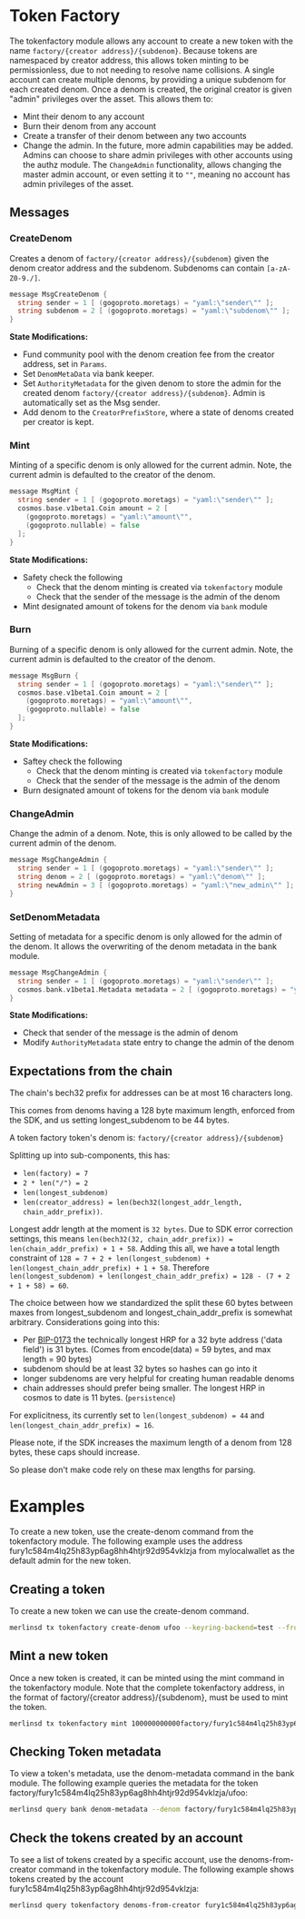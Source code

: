 # Token Factory

The tokenfactory module allows any account to create a new token with
the name `factory/{creator address}/{subdenom}`. Because tokens are
namespaced by creator address, this allows token minting to be
permissionless, due to not needing to resolve name collisions. A single
account can create multiple denoms, by providing a unique subdenom for each
created denom. Once a denom is created, the original creator is given
"admin" privileges over the asset. This allows them to:

- Mint their denom to any account
- Burn their denom from any account
- Create a transfer of their denom between any two accounts
- Change the admin. In the future, more admin capabilities may be added. Admins
  can choose to share admin privileges with other accounts using the authz
  module. The `ChangeAdmin` functionality, allows changing the master admin
  account, or even setting it to `""`, meaning no account has admin privileges
  of the asset.

## Messages

### CreateDenom

Creates a denom of `factory/{creator address}/{subdenom}` given the denom creator
address and the subdenom. Subdenoms can contain `[a-zA-Z0-9./]`.

```go
message MsgCreateDenom {
  string sender = 1 [ (gogoproto.moretags) = "yaml:\"sender\"" ];
  string subdenom = 2 [ (gogoproto.moretags) = "yaml:\"subdenom\"" ];
}
```

**State Modifications:**

- Fund community pool with the denom creation fee from the creator address, set
  in `Params`.
- Set `DenomMetaData` via bank keeper.
- Set `AuthorityMetadata` for the given denom to store the admin for the created
  denom `factory/{creator address}/{subdenom}`. Admin is automatically set as the
  Msg sender.
- Add denom to the `CreatorPrefixStore`, where a state of denoms created per
  creator is kept.

### Mint

Minting of a specific denom is only allowed for the current admin.
Note, the current admin is defaulted to the creator of the denom.

```go
message MsgMint {
  string sender = 1 [ (gogoproto.moretags) = "yaml:\"sender\"" ];
  cosmos.base.v1beta1.Coin amount = 2 [
    (gogoproto.moretags) = "yaml:\"amount\"",
    (gogoproto.nullable) = false
  ];
}
```

**State Modifications:**

- Safety check the following
  - Check that the denom minting is created via `tokenfactory` module
  - Check that the sender of the message is the admin of the denom
- Mint designated amount of tokens for the denom via `bank` module

### Burn

Burning of a specific denom is only allowed for the current admin.
Note, the current admin is defaulted to the creator of the denom.

```go
message MsgBurn {
  string sender = 1 [ (gogoproto.moretags) = "yaml:\"sender\"" ];
  cosmos.base.v1beta1.Coin amount = 2 [
    (gogoproto.moretags) = "yaml:\"amount\"",
    (gogoproto.nullable) = false
  ];
}
```

**State Modifications:**

- Saftey check the following
  - Check that the denom minting is created via `tokenfactory` module
  - Check that the sender of the message is the admin of the denom
- Burn designated amount of tokens for the denom via `bank` module

### ChangeAdmin

Change the admin of a denom. Note, this is only allowed to be called by the current admin of the denom.

```go
message MsgChangeAdmin {
  string sender = 1 [ (gogoproto.moretags) = "yaml:\"sender\"" ];
  string denom = 2 [ (gogoproto.moretags) = "yaml:\"denom\"" ];
  string newAdmin = 3 [ (gogoproto.moretags) = "yaml:\"new_admin\"" ];
}
```

### SetDenomMetadata

Setting of metadata for a specific denom is only allowed for the admin of the denom.
It allows the overwriting of the denom metadata in the bank module.

```go
message MsgChangeAdmin {
  string sender = 1 [ (gogoproto.moretags) = "yaml:\"sender\"" ];
  cosmos.bank.v1beta1.Metadata metadata = 2 [ (gogoproto.moretags) = "yaml:\"metadata\"", (gogoproto.nullable)   = false ];
}
```

**State Modifications:**

- Check that sender of the message is the admin of denom
- Modify `AuthorityMetadata` state entry to change the admin of the denom

## Expectations from the chain

The chain's bech32 prefix for addresses can be at most 16 characters long.

This comes from denoms having a 128 byte maximum length, enforced from the SDK,
and us setting longest_subdenom to be 44 bytes.

A token factory token's denom is: `factory/{creator address}/{subdenom}`

Splitting up into sub-components, this has:

- `len(factory) = 7`
- `2 * len("/") = 2`
- `len(longest_subdenom)`
- `len(creator_address) = len(bech32(longest_addr_length, chain_addr_prefix))`.

Longest addr length at the moment is `32 bytes`. Due to SDK error correction
settings, this means `len(bech32(32, chain_addr_prefix)) = len(chain_addr_prefix) + 1 + 58`.
Adding this all, we have a total length constraint of `128 = 7 + 2 + len(longest_subdenom) + len(longest_chain_addr_prefix) + 1 + 58`.
Therefore `len(longest_subdenom) + len(longest_chain_addr_prefix) = 128 - (7 + 2 + 1 + 58) = 60`.

The choice between how we standardized the split these 60 bytes between maxes
from longest_subdenom and longest_chain_addr_prefix is somewhat arbitrary.
Considerations going into this:

- Per [BIP-0173](https://github.com/bitcoin/bips/blob/master/bip-0173.mediawiki#bech32)
  the technically longest HRP for a 32 byte address ('data field') is 31 bytes.
  (Comes from encode(data) = 59 bytes, and max length = 90 bytes)
- subdenom should be at least 32 bytes so hashes can go into it
- longer subdenoms are very helpful for creating human readable denoms
- chain addresses should prefer being smaller. The longest HRP in cosmos to date is 11 bytes. (`persistence`)

For explicitness, its currently set to `len(longest_subdenom) = 44` and `len(longest_chain_addr_prefix) = 16`.

Please note, if the SDK increases the maximum length of a denom from 128 bytes,
these caps should increase.

So please don't make code rely on these max lengths for parsing.

# Examples
To create a new token, use the create-denom command from the tokenfactory module. The following example uses the address fury1c584m4lq25h83yp6ag8hh4htjr92d954vklzja from mylocalwallet as the default admin for the new token.

## Creating a token
To create a new token we can use the create-denom command.

```sh
merlinsd tx tokenfactory create-denom ufoo --keyring-backend=test --from mylocalwallet
```

## Mint a new token
Once a new token is created, it can be minted using the mint command in the tokenfactory module. Note that the complete tokenfactory address, in the format of factory/{creator address}/{subdenom}, must be used to mint the token.

```sh
merlinsd tx tokenfactory mint 100000000000factory/fury1c584m4lq25h83yp6ag8hh4htjr92d954vklzja/ufoo --keyring-backend=test --from mylocalwallet
```

## Checking Token metadata
To view a token's metadata, use the denom-metadata command in the bank module. The following example queries the metadata for the token factory/fury1c584m4lq25h83yp6ag8hh4htjr92d954vklzja/ufoo:

```sh
merlinsd query bank denom-metadata --denom factory/fury1c584m4lq25h83yp6ag8hh4htjr92d954vklzja/ufoo
```

## Check the tokens created by an account
To see a list of tokens created by a specific account, use the denoms-from-creator command in the tokenfactory module. The following example shows tokens created by the account fury1c584m4lq25h83yp6ag8hh4htjr92d954vklzja:

```sh
merlinsd query tokenfactory denoms-from-creator fury1c584m4lq25h83yp6ag8hh4htjr92d954vklzja
```
